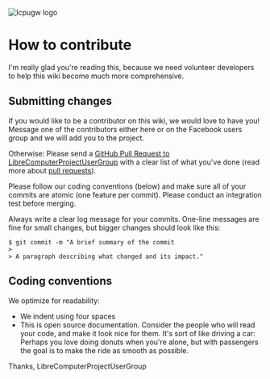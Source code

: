 ![lcpugw logo](https://cdn.rawgit.com/LibreComputerProjectUserGroup/wiki/feeec0f8/images/lcpugw3.png)
# How to contribute

I'm really glad you're reading this, because we need volunteer developers to help this wiki become much more comprehensive.

## Submitting changes

If you would like to be a contributor on this wiki, we would love to have you!
Message one of the contributors either here or on the Facebook users group and we will add you to the project.

Otherwise:
Please send a [GitHub Pull Request to LibreComputerProjectUserGroup](https://github.com/LibreComputerProjectUserGroup/pull/new/master) with a clear list of what you've done (read more about [pull requests](http://help.github.com/pull-requests/)).

Please follow our coding conventions (below) and make sure all of your commits are atomic (one feature per commit).
Please conduct an integration test before merging.

Always write a clear log message for your commits. One-line messages are fine for small changes, but bigger changes should look like this:

    $ git commit -m "A brief summary of the commit
    > 
    > A paragraph describing what changed and its impact."

## Coding conventions

We optimize for readability:

  * We indent using four spaces
  * This is open source documentation.
  Consider the people who will read your code, and make it look nice for them.
  It's sort of like driving a car: Perhaps you love doing donuts when you're alone, but with passengers the goal is to make the ride as smooth as possible.

Thanks,
LibreComputerProjectUserGroup
